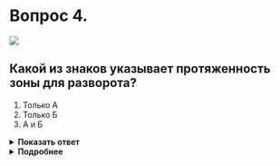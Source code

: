 # Вопрос 4.

![](https://s.drom.ru/i24227/pdd/tickets/2016/1542608995.jpg)

## Какой из знаков указывает протяженность зоны для разворота?

1. Только А
2. Только Б
3. А и Б

<details>
<summary><b>Показать ответ</b></summary>
Правильный ответ: 2
</details>
<details>
<summary><b>Подробнее</b></summary>
Знак «Б» - 6.3.2 «Зона для разворота» применяется для обозначения места на участке дороги, разрешающего разворот, и его протяжённость. В данном случае протяжённость зоны для разворота - не более 15 м.
Комбинация знаков «А» - 6.3.1 «Место для разворота» и табличка 8.1.1 «Расстояние до объекта» указывают, что через 50 м от установки знаков по ходу движения будет находиться место, предназначенное только для выполнения разворота. Протяжённость зоны разворота в данной ситуации не оговаривается.
(«Дорожные знаки»)
</details>